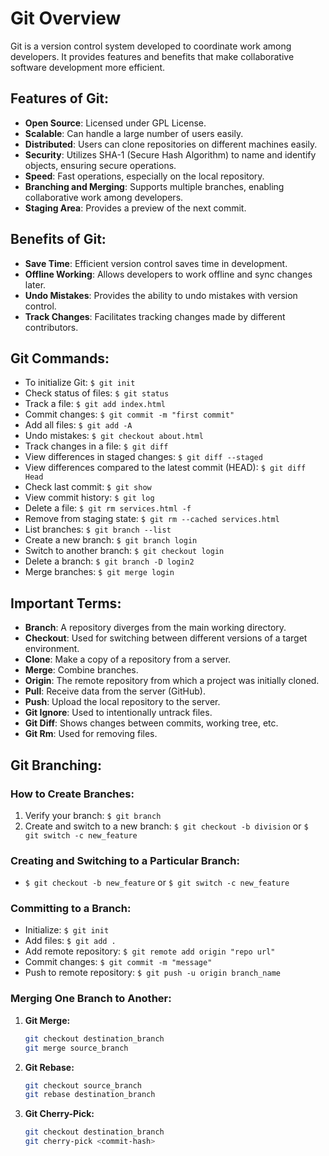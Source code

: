 # Git Overview

Git is a version control system developed to coordinate work among developers. It provides features and benefits that make collaborative software development more efficient.

## Features of Git:

- **Open Source**: Licensed under GPL License.
- **Scalable**: Can handle a large number of users easily.
- **Distributed**: Users can clone repositories on different machines easily.
- **Security**: Utilizes SHA-1 (Secure Hash Algorithm) to name and identify objects, ensuring secure operations.
- **Speed**: Fast operations, especially on the local repository.
- **Branching and Merging**: Supports multiple branches, enabling collaborative work among developers.
- **Staging Area**: Provides a preview of the next commit.

## Benefits of Git:

- **Save Time**: Efficient version control saves time in development.
- **Offline Working**: Allows developers to work offline and sync changes later.
- **Undo Mistakes**: Provides the ability to undo mistakes with version control.
- **Track Changes**: Facilitates tracking changes made by different contributors.

## Git Commands:

- To initialize Git: `$ git init`
- Check status of files: `$ git status`
- Track a file: `$ git add index.html`
- Commit changes: `$ git commit -m "first commit"`
- Add all files: `$ git add -A`
- Undo mistakes: `$ git checkout about.html`
- Track changes in a file: `$ git diff`
- View differences in staged changes: `$ git diff --staged`
- View differences compared to the latest commit (HEAD): `$ git diff Head`
- Check last commit: `$ git show`
- View commit history: `$ git log`
- Delete a file: `$ git rm services.html -f`
- Remove from staging state: `$ git rm --cached services.html`
- List branches: `$ git branch --list`
- Create a new branch: `$ git branch login`
- Switch to another branch: `$ git checkout login`
- Delete a branch: `$ git branch -D login2`
- Merge branches: `$ git merge login`

## Important Terms:

- **Branch**: A repository diverges from the main working directory.
- **Checkout**: Used for switching between different versions of a target environment.
- **Clone**: Make a copy of a repository from a server.
- **Merge**: Combine branches.
- **Origin**: The remote repository from which a project was initially cloned.
- **Pull**: Receive data from the server (GitHub).
- **Push**: Upload the local repository to the server.
- **Git Ignore**: Used to intentionally untrack files.
- **Git Diff**: Shows changes between commits, working tree, etc.
- **Git Rm**: Used for removing files.

## Git Branching:

### How to Create Branches:

1. Verify your branch: `$ git branch`
2. Create and switch to a new branch: `$ git checkout -b division` or `$ git switch -c new_feature`

### Creating and Switching to a Particular Branch:

- `$ git checkout -b new_feature` or `$ git switch -c new_feature`

### Committing to a Branch:

- Initialize: `$ git init`
- Add files: `$ git add .`
- Add remote repository: `$ git remote add origin "repo url"`
- Commit changes: `$ git commit -m "message"`
- Push to remote repository: `$ git push -u origin branch_name`

### Merging One Branch to Another:

1. **Git Merge:**
   ```bash
   git checkout destination_branch
   git merge source_branch

2. **Git Rebase:**
   ```bash
   git checkout source_branch
   git rebase destination_branch

3. **Git Cherry-Pick:**
   ```bash
   git checkout destination_branch
   git cherry-pick <commit-hash>
